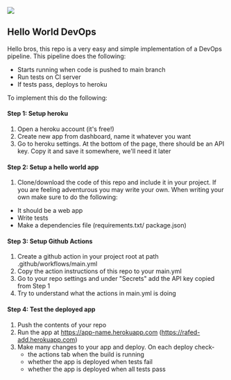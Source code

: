 ![](https://github.com/rafed/ci-cd-pipeline/workflows/Deploy/badge.svg)

## Hello World DevOps

Hello bros, this repo is a very easy and simple implementation of a DevOps pipeline. This pipeline does the following:
- Starts running when code is pushed to main branch
- Run tests on CI server
- If tests pass, deploys to heroku

To implement this do the following:

#### Step 1: Setup heroku

1. Open a heroku account (it's free!)
1. Create new app from dashboard, name it whatever you want
1. Go to heroku settings. At the bottom of the page, there should be an API key. Copy it and save it somewhere, we'll need it later

#### Step 2: Setup a hello world app

1. Clone/download the code of this repo and include it in your project. If you are feeling adventurous you may write your own. When writing your own make sure to do the following:
- It should be a web app
- Write tests
- Make a dependencies file (requirements.txt/ package.json)

#### Step 3: Setup Github Actions

1. Create a github action in your project root at path .github/workflows/main.yml
1. Copy the action instructions of this repo to your main.yml
1. Go to your repo settings and under "Secrets"  add the API key copied from Step 1
1. Try to understand what the actions in main.yml is doing

#### Step 4: Test the deployed app

1. Push the contents of your repo
1. Run the app at https://app-name.herokuapp.com (https://rafed-add.herokuapp.com)
1. Make many changes to your app and deploy. On each deploy check-
    - the actions tab when the build is running
    - whether the app is deployed when tests fail
    - whether the app is deployed when all tests pass

